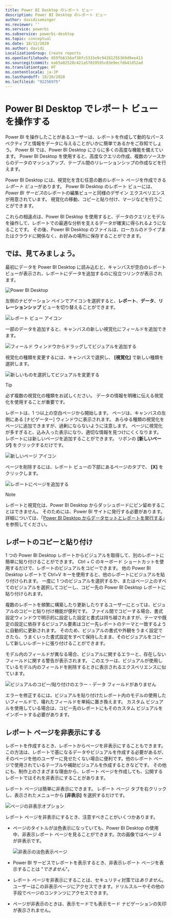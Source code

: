 ```yaml
---
title: Power BI Desktop のレポート ビュー
description: Power BI Desktop のレポート ビュー
author: davidiseminger
ms.reviewer: ''
ms.service: powerbi
ms.subservice: powerbi-desktop
ms.topic: conceptual
ms.date: 10/12/2020
ms.author: davidi
LocalizationGroup: Create reports
ms.openlocfilehash: 859fb6156af38fc5333e9c94281255369d9ee413
ms.sourcegitcommit: eab5a02520c421a57019595c03e9ecfdb41d52ad
ms.translationtype: HT
ms.contentlocale: ja-JP
ms.lasthandoff: 10/20/2020
ms.locfileid: "92256975"
---
```

# <a name="work-with-report-view-in-power-bi-desktop"></a>Power BI Desktop でレポート ビューを操作する

Power BI を操作したことがあるユーザーは、レポートを作成して動的なパースペクティブと情報をデータに与えることがいかに簡単であるかをご存知でしょう。 Power BI では、Power BI Desktop にさらに多くの高度な機能を備えています。 Power BI Desktop を使用すると、高度なクエリの作成、複数のソースからのデータのマッシュアップ、テーブル間のリレーションシップの作成などを行えます。

Power BI Desktop には、視覚化を含む任意の数のレポート ページを作成できる*レポート ビュー*があります。 Power BI Desktop のレポート ビューには、*Power BI サービス*のレポートの編集ビューと同様のデザイン エクスペリエンスが用意されています。 視覚化の移動、コピーと貼り付け、マージなどを行うことができます。

これらの相違点は、Power BI Desktop を使用すると、データのクエリとモデルを操作して、レポートでの最適な分析を支えるデータが確実に得られるようになることです。 その後、Power BI Desktop のファイルは、ローカルのドライブまたはクラウドに関係なく、お好みの場所に保存することができます。

## <a name="lets-take-a-look"></a>では、見てみましょう。

最初にデータを Power BI Desktop に読み込むと、キャンバスが空白のレポート ビューが表示され、レポートにデータを追加するのに役立つリンクが表示されます。

![Power BI Desktop](media/desktop-report-view/report-view-blank-canvas.png)

左側のナビゲーション ペインでアイコンを選択すると、**レポート**、**データ**、**リレーションシップ** ビューを切り替えることができます。

![レポート ビュー アイコン](media/desktop-report-view/pbi_reportviewinpbidesigner_changeview.png)

一部のデータを追加すると、キャンバスの新しい視覚化にフィールドを追加できます。

![フィールド ウィンドウからドラッグしてビジュアルを追加する](media/desktop-report-view/pbid_reportview_addvis.gif)

視覚化の種類を変更するには、キャンバスで選択し、 **[視覚化]** で新しい種類を選択します。

![新しいものを選択してビジュアルを変更する](media/desktop-report-view/pbid_reportview_changevis.gif)

> [!TIP]
> 必ず複数の視覚化の種類をお試しください。 データの情報を明確に伝える視覚化を使用することが重要です。

レポートは、1 つ以上の空白ページから開始します。 ページは、キャンバスの左側にある [ナビゲーター] ウィンドウに表示されます。 あらゆる種類の視覚化をページに追加できますが、過剰にならないように注意します。 ページに視覚化が多すぎると、込み入った表示になり、適切な情報を見つけにくくなります。 レポートには新しいページを追加することができます。 リボンの **[新しいページ]** をクリックするだけです。

![新しいページ アイコン](media/desktop-report-view/pbidesignerreportviewnewpage.png)

ページを削除するには、レポート ビューの下部にあるページのタブで、 **[X]** をクリックします。

![レポートにページを追加する](media/desktop-report-view/pbi_reportviewinpbidesigner_deletepage.png)

> [!NOTE]
> レポートと視覚化は、Power BI Desktop からダッシュボードにピン留めすることはできません。 そのためには、Power BI サイトに発行する必要があります。 詳細については、「[Power BI Desktop からデータセットとレポートを発行する](desktop-upload-desktop-files.md)」を参照してください。

## <a name="copy-and-paste-between-reports"></a>レポートのコピーと貼り付け

1 つの Power BI Desktop レポートからビジュアルを取得して、別のレポートに簡単に貼り付けることができます。 Ctrl + C のキーボード ショートカットを使用するだけで、レポートのビジュアルをコピーできます。 他の Power BI Desktop レポートで Ctrl+V キーを使用すると、他のレポートにビジュアルを貼り付けられます。 一度に 1 つのビジュアルを選択するか、またはページ上のすべてのビジュアルを選択してコピーし、コピー先の Power BI Desktop レポートに貼り付けられます。

複数のレポートを頻繁に構築したり更新したりするユーザーにとっては、ビジュアルのコピーと貼り付け機能が便利です。 ファイル間でコピーする場合、書式設定ウィンドウで明示的に設定した設定と書式は持ち越されますが、テーマや既定の設定に依存するビジュアル要素はコピー先レポートのテーマと一致するように自動的に更新されます。 そのため、ビジュアルの書式や外観をうまく設定できたら、うまくいった書式設定をすべて保持したまま、そのビジュアルをコピーして新しいレポートに張り付けることができます。

モデル内のフィールドが異なる場合、ビジュアルに関するエラーと、存在しないフィールドに関する警告が表示されます。 このエラーは、ビジュアルが使用しているモデル内のフィールドを削除するときに表示されるエクスペリエンスに似ています。

![ビジュアルのコピー/貼り付けのエラー - データ フィールドがありません](media/desktop-report-view/report-view_07.png)

エラーを修正するには、ビジュアルを貼り付けたレポート内のモデルの使用したいフィールドで、壊れたフィールドを単純に置き換えます。 カスタム ビジュアルを使用している場合は、コピー先のレポートにもそのカスタム ビジュアルをインポートする必要があります。

## <a name="hide-report-pages"></a>レポート ページを非表示にする

レポートを作成するとき、レポートからページを非表示にすることもできます。 この方法は、レポートで基になるデータやビジュアルを作成する必要があるが、そのページを他のユーザーに見せたくない場合に便利です。他のレポート ページで使用されているテーブルや補助ビジュアルを作成するときなどです。 その他にも、制作上のさまざまな理由から、レポート ページを作成しても、公開するレポートではそれを非表示にすることがあります。

レポート ページは簡単に非表示にできます。 レポート ページ タブを右クリックし、表示されたメニューから **[非表示]** を選択するだけです。

![ページの非表示オプション](media/desktop-report-view/report-view_05.png)

レポート ページを非表示にするとき、注意すべきことがいくつかあります。

* ページのタイトルが淡色表示になっていても、Power BI Desktop の使用中、非表示レポート ページを見ることができます。次の画像ではページ 4 が非表示です。

    ![非表示の淡色表示ページ](media/desktop-report-view/report-view_06.png)

* Power BI サービスでレポートを表示するとき、非表示レポート ページを表示することは "*できません*"。

* レポート ページを非表示にすることは、セキュリティ対策では*ありません*。 ユーザーはこの非表示ページにアクセスできます。ドリルスルーやその他の手段でページのコンテンツにアクセスできます。

* ページが非表示のときは、表示モードでも表示モード ナビゲーションの矢印が表示されません。
